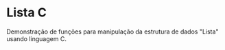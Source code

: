 # Lista C
Demonstração de funções para manipulação da estrutura de dados "Lista" usando linguagem C.
